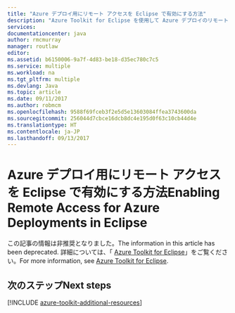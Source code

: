 ```yaml
---
title: "Azure デプロイ用にリモート アクセスを Eclipse で有効にする方法"
description: "Azure Toolkit for Eclipse を使用して Azure デプロイのリモート アクセスを有効にする方法について説明します。"
services: 
documentationcenter: java
author: rmcmurray
manager: routlaw
editor: 
ms.assetid: b6150006-9a7f-4d83-be18-d35ec780c7c5
ms.service: multiple
ms.workload: na
ms.tgt_pltfrm: multiple
ms.devlang: Java
ms.topic: article
ms.date: 09/11/2017
ms.author: robmcm
ms.openlocfilehash: 9588f69fceb3f2e5d5e13603084ffea3743600da
ms.sourcegitcommit: 256044d7cbce16dcb8dc4e195d0f63c10cb44d4e
ms.translationtype: HT
ms.contentlocale: ja-JP
ms.lasthandoff: 09/13/2017
---
```

# <a name="enabling-remote-access-for-azure-deployments-in-eclipse"></a><span data-ttu-id="502a1-103">Azure デプロイ用にリモート アクセスを Eclipse で有効にする方法</span><span class="sxs-lookup"><span data-stu-id="502a1-103">Enabling Remote Access for Azure Deployments in Eclipse</span></span>

<span data-ttu-id="502a1-104">この記事の情報は非推奨となりました。</span><span class="sxs-lookup"><span data-stu-id="502a1-104">The information in this article has been deprecated.</span></span> <span data-ttu-id="502a1-105">詳細については、「 [Azure Toolkit for Eclipse](azure-toolkit-for-eclipse.md)」をご覧ください。</span><span class="sxs-lookup"><span data-stu-id="502a1-105">For more information, see [Azure Toolkit for Eclipse](azure-toolkit-for-eclipse.md).</span></span>

## <a name="next-steps"></a><span data-ttu-id="502a1-106">次のステップ</span><span class="sxs-lookup"><span data-stu-id="502a1-106">Next steps</span></span>

[!INCLUDE [azure-toolkit-additional-resources](../includes/azure-toolkit-additional-resources.md)]
